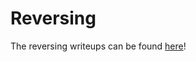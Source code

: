 # Reversing

The reversing writeups can be found [here](https://github.com/Pusty/writeups/tree/master/justCTF2019)!